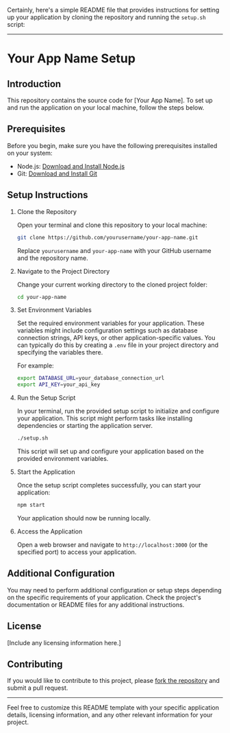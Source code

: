Certainly, here's a simple README file that provides instructions for setting up your application by cloning the repository and running the `setup.sh` script:

---

# Your App Name Setup

## Introduction

This repository contains the source code for [Your App Name]. To set up and run the application on your local machine, follow the steps below.

## Prerequisites

Before you begin, make sure you have the following prerequisites installed on your system:

- Node.js: [Download and Install Node.js](https://nodejs.org/)
- Git: [Download and Install Git](https://git-scm.com/)

## Setup Instructions

1. Clone the Repository

   Open your terminal and clone this repository to your local machine:

   ```bash
   git clone https://github.com/yourusername/your-app-name.git
   ```

   Replace `yourusername` and `your-app-name` with your GitHub username and the repository name.

2. Navigate to the Project Directory

   Change your current working directory to the cloned project folder:

   ```bash
   cd your-app-name
   ```

3. Set Environment Variables

   Set the required environment variables for your application. These variables might include configuration settings such as database connection strings, API keys, or other application-specific values. You can typically do this by creating a `.env` file in your project directory and specifying the variables there.

   For example:

   ```bash
   export DATABASE_URL=your_database_connection_url
   export API_KEY=your_api_key
   ```

4. Run the Setup Script

   In your terminal, run the provided setup script to initialize and configure your application. This script might perform tasks like installing dependencies or starting the application server.

   ```bash
   ./setup.sh
   ```

   This script will set up and configure your application based on the provided environment variables.

5. Start the Application

   Once the setup script completes successfully, you can start your application:

   ```bash
   npm start
   ```

   Your application should now be running locally.

6. Access the Application

   Open a web browser and navigate to `http://localhost:3000` (or the specified port) to access your application.

## Additional Configuration

You may need to perform additional configuration or setup steps depending on the specific requirements of your application. Check the project's documentation or README files for any additional instructions.

## License

[Include any licensing information here.]

## Contributing

If you would like to contribute to this project, please [fork the repository](https://github.com/yourusername/your-app-name/fork) and submit a pull request.

---

Feel free to customize this README template with your specific application details, licensing information, and any other relevant information for your project.
